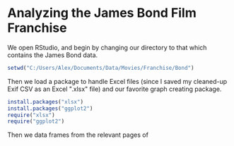 # Analyzing the James Bond Film Franchise

We open RStudio, and begin by changing our directory to that which contains the James Bond data.

```R
setwd("C:/Users/Alex/Documents/Data/Movies/Franchise/Bond")
```

Then we load a package to handle Excel files (since I saved my cleaned-up Exif CSV as an Excel ".xlsx" file) and our favorite graph creating package.
```R
install.packages("xlsx") 
install.packages("ggplot2")
require("xlsx")
require("ggplot2")
```

Then we data frames from the relevant pages of 
